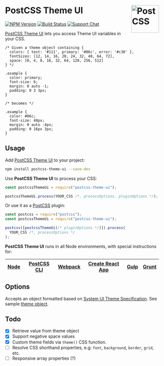 # PostCSS Theme UI [<img src="https://postcss.github.io/postcss/logo.svg" alt="PostCSS" width="90" height="90" align="right">][postcss]

[![NPM Version][npm-img]][npm-url]
[![Build Status][cli-img]][cli-url]
[![Support Chat][git-img]][git-url]

[PostCSS Theme UI] lets you access Theme UI variables in your CSS.

```pcss
/* Given a theme object containing {
  colors: { text: '#111', primary: '#06c', error: '#c30' },
  fontSizes: [12, 14, 16, 20, 24, 32, 48, 64, 72],
  space: [0, 4, 8, 16, 32, 64, 128, 256, 512]
} */

.example {
  color: primary;
  font-size: 6;
  margin: 0 auto -1;
  padding: 0 3 3px;
}

/* becomes */

.example {
  color: #06c;
  font-size: 48px;
  margin: 0 auto -4px;
  padding: 0 16px 3px;
}
```

## Usage

Add [PostCSS Theme UI] to your project:

```bash
npm install postcss-theme-ui --save-dev
```

Use **PostCSS Theme UI** to process your CSS:

```js
const postcssThemeUi = require("postcss-theme-ui");

postcssThemeUi.process(YOUR_CSS /*, processOptions, pluginOptions */);
```

Or use it as a [PostCSS] plugin:

```js
const postcss = require("postcss");
const postcssThemeUi = require("postcss-theme-ui");

postcss([postcssThemeUi(/* pluginOptions */)]).process(
  YOUR_CSS /*, processOptions */
);
```

**PostCSS Theme UI** runs in all Node environments, with special instructions for:

| [Node](INSTALL.md#node) | [PostCSS CLI](INSTALL.md#postcss-cli) | [Webpack](INSTALL.md#webpack) | [Create React App](INSTALL.md#create-react-app) | [Gulp](INSTALL.md#gulp) | [Grunt](INSTALL.md#grunt) |
| ----------------------- | ------------------------------------- | ----------------------------- | ----------------------------------------------- | ----------------------- | ------------------------- |


## Options

Accepts an object formatted based on [System UI Theme Specification](https://system-ui.com/theme/). See sample [theme object](test/theme.js).

## Todo

- [x] Retrieve value from theme object
- [x] Support negative space values
- [x] Custom theme fields via `theme()` CSS function.
- [ ] Resolve CSS shorthand properties, e.g: `font`, `background`, `border`, `grid`, etc.
- [ ] Responsive array properties (?)

[cli-img]: https://img.shields.io/travis/nelonoel/postcss-theme-ui/master.svg
[cli-url]: https://travis-ci.org/nelonoel/postcss-theme-ui
[git-img]: https://img.shields.io/badge/support-chat-blue.svg
[git-url]: https://gitter.im/postcss/postcss
[npm-img]: https://img.shields.io/npm/v/postcss-theme-ui.svg
[npm-url]: https://www.npmjs.com/package/postcss-theme-ui
[postcss]: https://github.com/postcss/postcss
[postcss theme ui]: https://github.com/nelonoel/postcss-theme-ui
